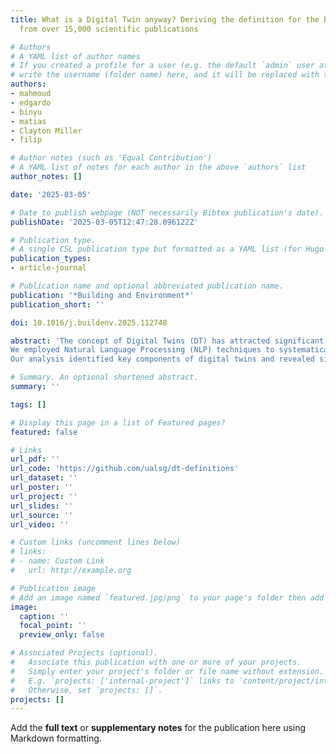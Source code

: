 ```yaml
---
title: What is a Digital Twin anyway? Deriving the definition for the built environment
  from over 15,000 scientific publications

# Authors
# A YAML list of author names
# If you created a profile for a user (e.g. the default `admin` user at `content/authors/admin/`), 
# write the username (folder name) here, and it will be replaced with their full name and linked to their profile.
authors:
- mahmoud
- edgardo
- binyu
- matias
- Clayton Miller
- filip

# Author notes (such as 'Equal Contribution')
# A YAML list of notes for each author in the above `authors` list
author_notes: []

date: '2025-03-05'

# Date to publish webpage (NOT necessarily Bibtex publication's date).
publishDate: '2025-03-05T12:47:28.096122Z'

# Publication type.
# A single CSL publication type but formatted as a YAML list (for Hugo requirements).
publication_types:
- article-journal

# Publication name and optional abbreviated publication name.
publication: '*Building and Environment*'
publication_short: ''

doi: 10.1016/j.buildenv.2025.112748

abstract: 'The concept of Digital Twins (DT) has attracted significant attention across various domains, particularly within the built environment. However, there is a sheer volume of definitions and the terminological consensus remains out of reach. The lack of a universally accepted definition leads to ambiguities in their conceptualization and implementation, and may cause miscommunication for both researchers and practitioners.
We employed Natural Language Processing (NLP) techniques to systematically extract and analyze definitions of DTs from a corpus of more than 15,000 full-text articles spanning diverse disciplines. The study compares these findings with insights from an expert survey that included 52 experts. The study identifies concurrence on the components that comprise a “Digital Twin” from a practical perspective across various domains, contrasting them with those that do not, to identify deviations. We investigate the evolution of digital twin definitions over time and across different scales, including manufacturing, building, and urban/geospatial perspectives. We extracted the main components of Digital Twins using Text Frequency Analysis and N-gram analysis. Subsequently, we identified components that appeared in the literature and conducted a Chi-square test to assess the significance of each component in different domains.
Our analysis identified key components of digital twins and revealed significant variations in definitions based on application domains, such as manufacturing, building, and urban contexts. The analysis of DT components reveal two major groups of DT types: High-Performance Real-Time (HPRT) DTs, and Long-Term Decision Support (LTDS) DTs. Contrary to common assumptions, we found that components such as simulation, AI/ML, real-time capabilities, and bi-directional data flow are not yet fully mature in the digital twins of the built environment. We derived two definitions for the Building/Architecture DT and the City/Urban DTs. Both definitions have a must-have components (such as spatial and temporal data updates) and good-to-have components such as prediction, AI, bi-directional data flow, and Real-time data exchange. One of the key findings is that the definition of digital twins has not yet reached its equilibrium phase, highlighting the need for ongoing revisions as technologies emerge or existing ones become obsolete. To address this, we introduce a novel, reproducible methodology that enables researchers to refine and adapt the current definitions in response to technological advancements or deprecations.'

# Summary. An optional shortened abstract.
summary: ''

tags: []

# Display this page in a list of Featured pages?
featured: false

# Links
url_pdf: ''
url_code: 'https://github.com/ualsg/dt-definitions'
url_dataset: ''
url_poster: ''
url_project: ''
url_slides: ''
url_source: ''
url_video: ''

# Custom links (uncomment lines below)
# links:
# - name: Custom Link
#   url: http://example.org

# Publication image
# Add an image named `featured.jpg/png` to your page's folder then add a caption below.
image:
  caption: ''
  focal_point: ''
  preview_only: false

# Associated Projects (optional).
#   Associate this publication with one or more of your projects.
#   Simply enter your project's folder or file name without extension.
#   E.g. `projects: ['internal-project']` links to `content/project/internal-project/index.md`.
#   Otherwise, set `projects: []`.
projects: []
---
```


Add the **full text** or **supplementary notes** for the publication here using Markdown formatting.
